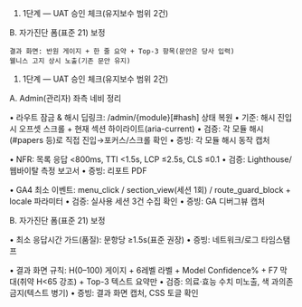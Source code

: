 1) 1단계 — UAT 승인 체크(유지보수 범위 2건)

B. 자가진단 폼(표준 21) 보정

    결과 화면: 반원 게이지 + 한 줄 요약 + Top-3 항목(문안은 당사 입력)
    웰니스 고지 상시 노출(기존 문안 유지)



1) 1단계 — UAT 승인 체크(유지보수 범위 2건)

A. Admin(관리자) 좌측 네비 정리

• 라우트 잠금 & 해시 딥링크: /admin/{module}[#hash] 상태 복원
• 기준: 해시 진입 시 오프셋 스크롤 + 현재 섹션 하이라이트(aria-current)
• 검증: 각 모듈 해시(#papers 등)로 직접 진입→포커스/스크롤 확인
• 증빙: 각 모듈 해시 동작 캡처

• NFR: 목록 응답 <800ms, TTI <1.5s, LCP ≤2.5s, CLS ≤0.1
• 검증: Lighthouse/웹바이탈 측정 보고서
• 증빙: 리포트 PDF

• GA4 최소 이벤트: menu_click / section_view(세션 1회) / route_guard_block + locale 파라미터
• 검증: 실사용 세션 3건 수집 확인
• 증빙: GA 디버그뷰 캡처

B. 자가진단 폼(표준 21) 보정

• 최소 응답시간 가드(품질): 문항당 ≥1.5s(표준 권장)
• 증빙: 네트워크/로그 타임스탬프

• 결과 화면 규칙: H(0–100) 게이지 + 6레벨 라벨 + Model Confidence% + F7 막대(취약 H<65 강조) + Top-3 텍스트 요약만
• 검증: 의료·효능 수치 미노출, 색 과의존 금지(텍스트 병기)
• 증빙: 결과 화면 캡처, CSS 토글 확인
